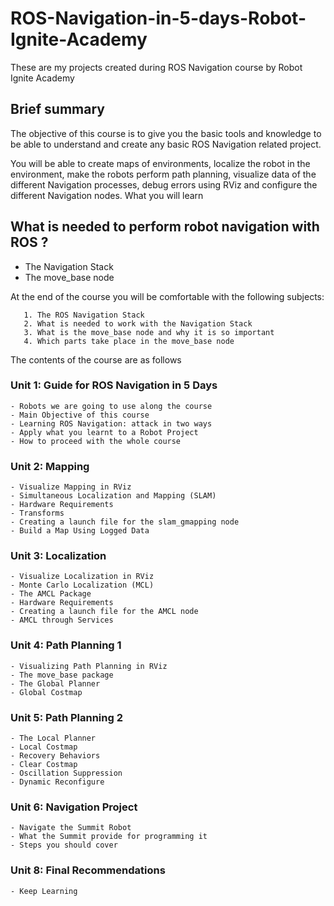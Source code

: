# ROS-Navigation-in-5-days-Robot-Ignite-Academy
These are my projects created during ROS Navigation course by Robot Ignite Academy

## Brief summary

The objective of this course is to give you the basic tools and knowledge to be able to understand and create any basic ROS Navigation related project.

You will be able to create maps of environments, localize the robot in the environment, make the robots perform path planning, visualize data of the different Navigation processes, debug errors using RViz and configure the different Navigation nodes.
What you will learn

## What is needed to perform robot navigation with ROS ?
- The Navigation Stack
- The move_base node


At the end of the course you will be comfortable with the following subjects:
````
   1. The ROS Navigation Stack
   2. What is needed to work with the Navigation Stack
   3. What is the move_base node and why it is so important
   4. Which parts take place in the move_base node
````

The contents of the course are as follows
### Unit 1: Guide for ROS Navigation in 5 Days
````
- Robots we are going to use along the course
- Main Objective of this course
- Learning ROS Navigation: attack in two ways
- Apply what you learnt to a Robot Project
- How to proceed with the whole course
````

### Unit 2: Mapping
````
- Visualize Mapping in RViz
- Simultaneous Localization and Mapping (SLAM)
- Hardware Requirements
- Transforms
- Creating a launch file for the slam_gmapping node
- Build a Map Using Logged Data
````

### Unit 3: Localization
````
- Visualize Localization in RViz
- Monte Carlo Localization (MCL)
- The AMCL Package
- Hardware Requirements
- Creating a launch file for the AMCL node
- AMCL through Services
````

### Unit 4: Path Planning 1
````
- Visualizing Path Planning in RViz
- The move_base package
- The Global Planner
- Global Costmap
````
  
### Unit 5: Path Planning 2
````
- The Local Planner
- Local Costmap
- Recovery Behaviors
- Clear Costmap
- Oscillation Suppression
- Dynamic Reconfigure
````

### Unit 6: Navigation Project
````
- Navigate the Summit Robot
- What the Summit provide for programming it
- Steps you should cover
````

### Unit 8: Final Recommendations
````
- Keep Learning
````


